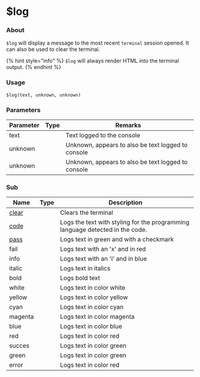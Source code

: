 # $log

### About

`$log` will display a message to the most recent `terminal` session opened. It can also be used to clear the terminal.

{% hint style="info" %}
`$log` will always render HTML into the terminal output.
{% endhint %}

### Usage

`$log(text, unknown, unknown)`

### Parameters

<table><thead><tr><th>Parameter</th><th data-type="select">Type</th><th>Remarks</th></tr></thead><tbody><tr><td>text</td><td></td><td>Text logged to the console</td></tr><tr><td>unknown</td><td></td><td>Unknown, appears to also be text logged to console</td></tr><tr><td>unknown</td><td></td><td>Unknown, appears to also be text logged to console</td></tr></tbody></table>

### Sub

<table><thead><tr><th>Name</th><th data-type="select">Type</th><th>Description</th></tr></thead><tbody><tr><td><a href="sub/clear.md">clear</a></td><td></td><td>Clears the terminal</td></tr><tr><td><a href="sub/code.md">code</a></td><td></td><td>Logs the text with styling for the programming language detected in the code.</td></tr><tr><td><a href="sub/pass.md">pass</a></td><td></td><td>Logs text in green and with a checkmark</td></tr><tr><td>fail</td><td></td><td>Logs text with an 'x' and in red</td></tr><tr><td>info</td><td></td><td> Logs text with an 'i' and in blue</td></tr><tr><td>italic</td><td></td><td>Logs text in italics</td></tr><tr><td>bold</td><td></td><td>Logs bold text</td></tr><tr><td>white</td><td></td><td>Logs text in color white</td></tr><tr><td>yellow</td><td></td><td>Logs text in color yellow</td></tr><tr><td>cyan</td><td></td><td>Logs text in color cyan</td></tr><tr><td>magenta</td><td></td><td>Logs text in color magenta</td></tr><tr><td>blue</td><td></td><td>Logs text in color blue</td></tr><tr><td>red</td><td></td><td>Logs text in color red</td></tr><tr><td>succes</td><td></td><td>Logs text in color green</td></tr><tr><td>green</td><td></td><td>Logs text in color green</td></tr><tr><td>error</td><td></td><td>Logs text in color red</td></tr></tbody></table>
